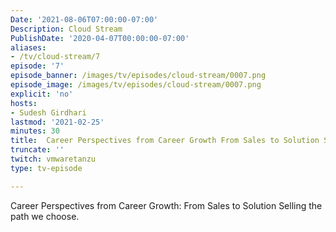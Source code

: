 ```yaml
---
Date: '2021-08-06T07:00:00-07:00'
Description: Cloud Stream
PublishDate: '2020-04-07T00:00:00-07:00'
aliases:
- /tv/cloud-stream/7
episode: '7'
episode_banner: /images/tv/episodes/cloud-stream/0007.png
episode_image: /images/tv/episodes/cloud-stream/0007.png
explicit: 'no'
hosts:
- Sudesh Girdhari
lastmod: '2021-02-25'
minutes: 30
title:  Career Perspectives from Career Growth From Sales to Solution Selling the path we choose.
truncate: ''
twitch: vmwaretanzu
type: tv-episode

---
```


Career Perspectives from Career Growth: From Sales to Solution Selling the path we choose.